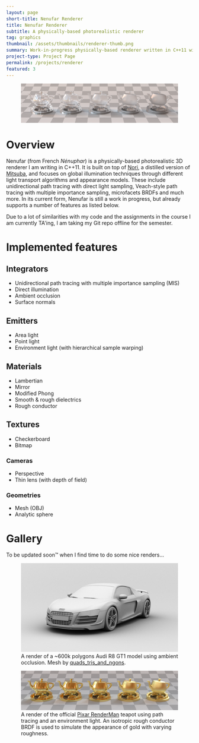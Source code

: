 ```yaml
---
layout: page
short-title: Nenufar Renderer
title: Nenufar Renderer
subtitle: A physically-based photorealistic renderer
tag: graphics
thumbnail: /assets/thumbnails/renderer-thumb.png
summary: Work-in-progress physically-based renderer written in C++11 with a focus on state-of-the-art light transport algorithms and material models.
project-type: Project Page
permalink: /projects/renderer
featured: 3
---
```


<figure>
<img src="../assets/rough_dielectric.png">
</figure>

# Overview
Nenufar (from French <i>Nénuphar</i>) is a physically-based photorealistic 3D renderer I am writing in C++11. It is built on top of [Nori][nori], a distilled version of [Mitsuba][mitsuba], and focuses on global illumination techniques through different light transport algorithms and appearance models. These include unidirectional path tracing with direct light sampling, Veach-style path tracing with multiple importance sampling, microfacets BRDFs and much more. In its current form, Nenufar is still a work in progress, but already supports a number of features as listed below.

<div class="alert">
  Due to a lot of similarities with my code and the assignments in the course I am currently TA'ing, I am taking my Git repo offline for the semester.
</div>


# Implemented features
## Integrators
* Unidirectional path tracing with multiple importance sampling (MIS)
* Direct illumination
* Ambient occlusion
* Surface normals

## Emitters
* Area light
* Point light
* Environment light (with hierarchical sample warping)

## Materials
* Lambertian
* Mirror
* Modified Phong
* Smooth & rough dielectrics
* Rough conductor

## Textures
* Checkerboard
* Bitmap

### Cameras
* Perspective
* Thin lens (with depth of field)

### Geometries
* Mesh (OBJ)
* Analytic sphere

# Gallery

To be updated soon™ when I find time to do some nice renders...

<figure>
<img src="../assets/audi_r8_ao.png">
<figcaption>A render of a ~600k polygons Audi R8 GT1 model using ambient occlusion. Mesh by <a href="https://www.turbosquid.com/Search/Artists/quads_tris_and_ngons">quads_tris_and_ngons</a>.
</figcaption>
</figure>

<figure>
<img src="../assets/gold.png">
<figcaption>A render of the official <a href="https://renderman.pixar.com/">Pixar RenderMan</a> teapot using path tracing and an environment light. An isotropic rough conductor BRDF is used to simulate the appearance of gold with varying roughness.
</figcaption>
</figure>


[nori]: https://wjakob.github.io/nori/
[mitsuba]: http://www.mitsuba-renderer.org/
